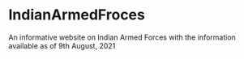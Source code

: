 # IndianArmedFroces
An informative website on Indian Armed Forces with the information available as of 9th August, 2021
